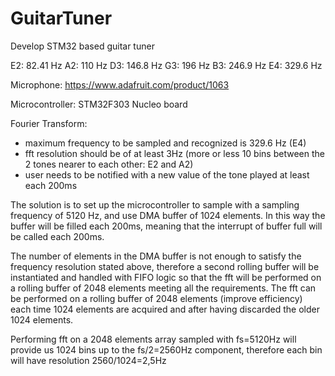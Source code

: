 # GuitarTuner
Develop STM32 based guitar tuner

E2: 82.41 Hz
A2: 110 Hz
D3: 146.8 Hz
G3: 196 Hz
B3: 246.9 Hz
E4: 329.6 Hz

Microphone: https://www.adafruit.com/product/1063

Microcontroller: STM32F303 Nucleo board

Fourier Transform:
- maximum frequency to be sampled and recognized is 329.6 Hz (E4)
- fft resolution should be of at least 3Hz (more or less 10 bins between the 2 tones nearer to each other: E2 and A2)
- user needs to be notified with a new value of the tone played at least each 200ms

The solution is to set up the microcontroller to sample with a sampling frequency of 5120 Hz, and use DMA buffer of 1024 elements. In this way the buffer will be filled each 200ms, meaning that the interrupt of buffer full will be called each 200ms.

The number of elements in the DMA buffer is not enough to satisfy the frequency resolution stated above, therefore a second rolling buffer will be instantiated and handled with FIFO logic so that the fft will be performed on a rolling buffer of 2048 elements meeting all the requirements.
The fft can be performed on a rolling buffer of 2048 elements (improve efficiency) each time 1024 elements are acquired and after having discarded the older 1024 elements.

Performing fft on a 2048 elements array sampled with fs=5120Hz will provide us 1024 bins up to the fs/2=2560Hz component, therefore each bin will have resolution 2560/1024=2,5Hz
